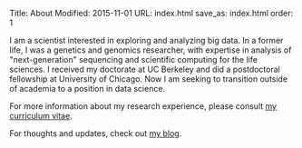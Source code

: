 Title: About
Modified: 2015-11-01
URL: index.html
save_as: index.html
order: 1

I am a scientist interested in exploring and analyzing big data. In a
former life, I was a genetics and genomics researcher, with expertise in
analysis of "next-generation" sequencing and scientific computing for the life
sciences. I received my doctorate at UC Berkeley and did a postdoctoral
fellowship at University of Chicago. Now I am seeking to transition outside of
academia to a position in data science.

For more information about my research experience, please consult [my curriculum
vitae](cv.html).

For thoughts and updates, check out [my blog](category/blog.html).
